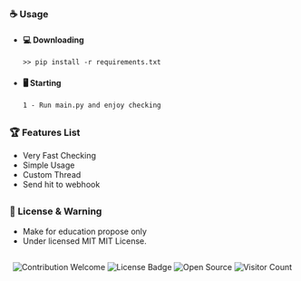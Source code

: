 ### ☕ Usage  
- #### 💻 Downloading
     ```
    >> pip install -r requirements.txt
    ```
- #### 🖥️ Starting
      1 - Run main.py and enjoy checking

##  

### 🏆 Features List
- Very Fast Checking
- Simple Usage
- Custom Thread
- Send hit to webhook

##   

##  

### 📜 License & Warning
- Make for education propose only
- Under licensed MIT MIT License.

##  

<p align="center">
  <img src="https://img.shields.io/badge/contributions-welcome-brightgreen.svg?style=flat" alt="Contribution Welcome">
  <img src="https://img.shields.io/badge/License-GPLv3-blue.svg" alt="License Badge">
  <img src="https://badges.frapsoft.com/os/v3/open-source.svg?v=103" alt="Open Source">
  <img src="https://visitor-badge.laobi.icu/badge?page_id=KanekiWeb.Nitro-Generator" alt="Visitor Count">
</p>
